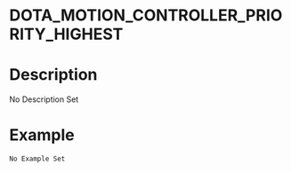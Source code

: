# DOTA_MOTION_CONTROLLER_PRIORITY_HIGHEST
# Description
No Description Set
# Example
```No Example Set```